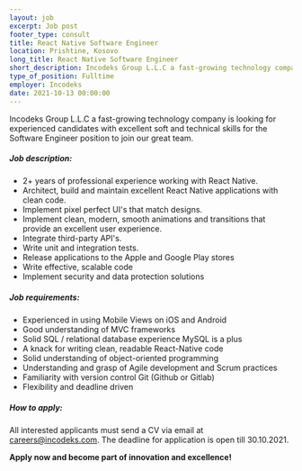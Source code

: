 ```yaml
---
layout: job 
excerpt: Job post 
footer_type: consult
title: React Native Software Engineer
location: Prishtine, Kosovo
long_title: React Native Software Engineer
short_description: Incodeks Group L.L.C a fast-growing technology company is looking for experienced candidates with excellent soft and technical skills for the Software Engineer position to join our great team.
type_of_position: Fulltime
employer: Incodeks
date: 2021-10-13 00:00:00
---
```


Incodeks Group L.L.C a fast-growing technology company is looking for experienced candidates with excellent soft and technical skills for the Software Engineer position to join our great team.

##### Job description:

- 2+ years of professional experience working with React Native.
- Architect, build and maintain excellent React Native applications with clean code.
- Implement pixel perfect UI's that match designs.
- Implement clean, modern, smooth animations and transitions that provide an excellent user experience.
- Integrate third-party API's.
- Write unit and integration tests.
- Release applications to the Apple and Google Play stores
- Write effective, scalable code
- Implement security and data protection solutions


##### Job requirements:

- Experienced in using Mobile Views on iOS and Android
- Good understanding of MVC frameworks
- Solid SQL / relational database experience MySQL is a plus
- A knack for writing clean, readable React-Native code
- Solid understanding of object-oriented programming
- Understanding and grasp of Agile development and Scrum practices
- Familiarity with version control Git (Github or Gitlab)
- Flexibility and deadline driven


##### How to apply: 

All interested applicants must send a CV via email at <a href="mailto:careers@incodeks.com?subject=Software Engineer - React Native" style="color:#5C46F9 !important">careers@incodeks.com</a>. The deadline for application is open till 30.10.2021.

<p style="font-weight: bold">Apply now and become part of innovation and excellence!</p>
